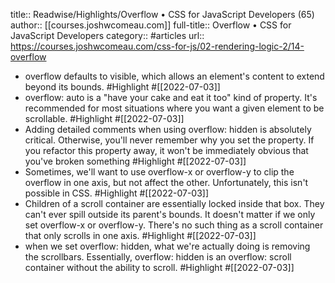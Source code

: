 title:: Readwise/Highlights/Overflow • CSS for JavaScript Developers (65)
author:: [[courses.joshwcomeau.com]]
full-title:: Overflow • CSS for JavaScript Developers
category:: #articles
url:: https://courses.joshwcomeau.com/css-for-js/02-rendering-logic-2/14-overflow

- overflow defaults to visible, which allows an element's content to extend beyond its bounds. #Highlight #[[2022-07-03]]
- overflow: auto is a "have your cake and eat it too" kind of property. It's recommended for most situations where you want a given element to be scrollable. #Highlight #[[2022-07-03]]
- Adding detailed comments when using overflow: hidden is absolutely critical. Otherwise, you'll never remember why you set the property. If you refactor this property away, it won't be immediately obvious that you've broken something #Highlight #[[2022-07-03]]
- Sometimes, we'll want to use overflow-x or overflow-y to clip the overflow in one axis, but not affect the other. Unfortunately, this isn't possible in CSS. #Highlight #[[2022-07-03]]
- Children of a scroll container are essentially locked inside that box. They can't ever spill outside its parent's bounds. It doesn't matter if we only set overflow-x or overflow-y. There's no such thing as a scroll container that only scrolls in one axis. #Highlight #[[2022-07-03]]
- when we set overflow: hidden, what we're actually doing is removing the scrollbars. Essentially, overflow: hidden is an overflow: scroll container without the ability to scroll. #Highlight #[[2022-07-03]]
